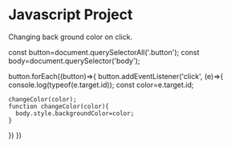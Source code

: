 # Javascript Project
Changing back ground color on click. 

const button=document.querySelectorAll('.button');
const body=document.querySelector('body');

button.forEach((button)=>{
  button.addEventListener('click',
  (e)=>{
    console.log(typeof(e.target.id));
    const color=e.target.id;

    changeColor(color);
    function changeColor(color){
      body.style.backgroundColor=color;
    }
  })
})
